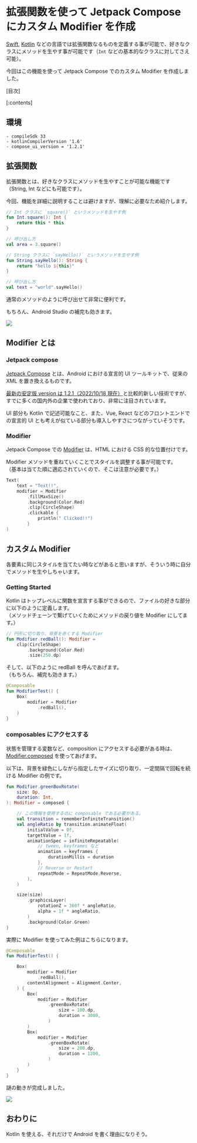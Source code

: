 # 拡張関数を使って Jetpack Compose にカスタム Modifier を作成

[Swift](https://docs.swift.org/swift-book/LanguageGuide/Extensions.html), [Kotlin](https://kotlinlang.org/docs/extensions.html) などの言語では拡張関数なるものを定義する事が可能で、好きなクラスにメソッドを生やす事が可能です（`Int` などの基本的なクラスに対してさえ可能）。

今回はこの機能を使って Jetpack Compose でのカスタム Modifier を作成しました。

[目次]

[:contents]

## 環境

```
- compileSdk 33
- kotlinCompilerVersion '1.6'
- compose_ui_version = '1.2.1'
```

## 拡張関数

拡張関数とは、好きなクラスにメソッドを生やすことが可能な機能です（String, Int などにも可能です）。

今回、機能を詳細に説明することは避けますが、理解に必要なため紹介します。

```kotlin
// Int クラスに `square()` というメソッドを生やす例
fun Int.square(): Int {
    return this * this
}

// 呼び出し方
val area = 3.square()
```

```kotlin
// String クラスに `sayHello()` というメソッドを生やす例
fun String.sayHello(): String {
    return "hello ${this}"
}

// 呼び出し方
val text = "world".sayHello()
```

通常のメソッドのように呼び出せて非常に便利です。

もちろん、Android Studio の補完も効きます。

![](./img/extension_.png)

## Modifier とは

### Jetpack compose

[Jetpack Compose](https://developer.android.com/jetpack/compose?gclid=CjwKCAjw-rOaBhA9EiwAUkLV4kUg7H0bd9k-RWEHd4mqakFRc4HolOABbIvXD5ihiOwhAPdScS4WPRoCtNMQAvD_BwE&gclsrc=aw.ds) とは、Android における宣言的 UI ツールキットで、従来の XML を置き換えるものです。

[最新の安定版 version は 1.2.1（2022/10/18 現在）](https://developer.android.com/jetpack/androidx/releases/compose?hl=ja)と比較的新しい技術ですが、すでに多くの国内外の企業で使われており、非常に注目されています。

UI 部分も Kotlin で記述可能なこと、また、Vue, React などのフロントエンドでの宣言的 UI とも考えが似ている部分も導入しやすさにつながっていそうです。

### Modifier

Jetpack Compose での [Modifier](https://developer.android.com/reference/kotlin/androidx/compose/ui/Modifier) は、HTML における CSS 的な位置付けです。

Modifier メソッドを重ねていくことでスタイルを調整する事が可能です。  
（基本は当てた順に適応されていくので、そこは注意が必要です。）

```kotlin
Text(
    text = "Text!!",
    modifier = Modifier
        .fillMaxSize()
        .background(Color.Red)
        .clip(CircleShape)
        .clickable {
            println(" Clicked!!")
        }
)
```

## カスタム Modifier

各要素に同じスタイルを当てたい時などがあると思いますが、そういう時に自分でメソッドを生やしちゃいます。

### Getting Started

Kotlin はトップレベルに関数を宣言する事ができるので、ファイルの好きな部分に以下のように定義します。  
（メソッドチェーンで繋げていくためにメソッドの戻り値を Modifier にしてます。）

```kotlin
// 円形に切り取り、背景を赤くする Modifier
fun Modifier.redBall(): Modifier =
    clip(CircleShape)
        .background(Color.Red)
        .size(250.dp)
```

そして、以下のように redBall を呼んであげます。  
（もちろん、補完も効きます。）

```kotlin
@Composable
fun ModifierTest() {
    Box(
        modifier = Modifier
            .redBall(),
    )
}
```

### composables にアクセスする

状態を管理する変数など、composition にアクセスする必要がある時は、[Modifier.composed](<https://developer.android.com/reference/kotlin/androidx/compose/ui/package-summary#(androidx.compose.ui.Modifier).composed(kotlin.Function1,kotlin.Function1)>) を使ってあげます。

以下は、背景を緑色にしながら指定したサイズに切り取り、一定間隔で回転を続ける Modifier の例です。

```kotlin
fun Modifier.greenBoxRotate(
    size: Dp,
    duration: Int,
): Modifier = composed {

    // この情報を使用するのに composable である必要がある。
    val transition = rememberInfiniteTransition()
    val angleRatio by transition.animateFloat(
        initialValue = 0f,
        targetValue = 1f,
        animationSpec = infiniteRepeatable(
            // tween, keyframes など
            animation = keyframes {
                durationMillis = duration
            },
            // Reverse or Restart
            repeatMode = RepeatMode.Reverse,
        ),
    )

    size(size)
        .graphicsLayer(
            rotationZ = 360f * angleRatio,
            alpha = 1f * angleRatio,
        )
        .background(Color.Green)
}
```

実際に Modifier を使ってみた例はこちらになります。

```kotlin
@Composable
fun ModifierTest() {

    Box(
        modifier = Modifier
            .redBall(),
        contentAlignment = Alignment.Center,
    ) {
        Box(
            modifier = Modifier
                .greenBoxRotate(
                    size = 100.dp,
                    duration = 3000,
                )
        )
        Box(
            modifier = Modifier
                .greenBoxRotate(
                    size = 200.dp,
                    duration = 1200,
                )
        )
    }
}
```

謎の動きが完成しました。

![](./img/custom_modifier.gif)

## おわりに

Kotlin を使える、それだけで Android を書く理由になりそう。
